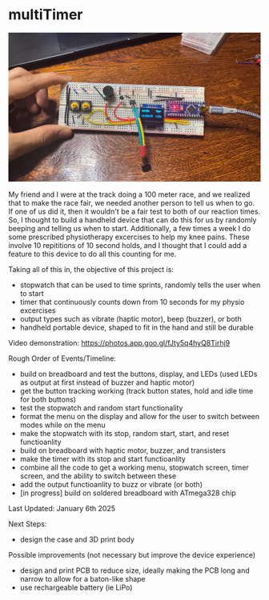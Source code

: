 # multiTimer

![](multiTimer.jpg) 


My friend and I were at the track doing a 100 meter race, and we realized that to make the race fair, we needed another person to tell us when to go. If one of us did it, then it wouldn't be a fair test to both of our reaction times. So, I thought to build a handheld device that can do this for us by randomly beeping and telling us when to start. Additionally, a few times a week I do some prescribed physiotherapy excercises to help my knee pains. These involve 10 repititions of 10 second holds, and I thought that I could add a feature to this device to do all this counting for me. 

Taking all of this in, the objective of this project is:
- stopwatch that can be used to time sprints, randomly tells the user when to start
- timer that continuously counts down from 10 seconds for my physio excercises
- output types such as vibrate (haptic motor), beep (buzzer), or both
- handheld portable device, shaped to fit in the hand and still be durable


Video demonstration: 
https://photos.app.goo.gl/fJty5q4hyQ8Tirhj9


Rough Order of Events/Timeline:
- build on breadboard and test the buttons, display, and LEDs (used LEDs as output at first instead of buzzer and haptic motor)
- get the button tracking working (track button states, hold and idle time for both buttons)
- test the stopwatch and random start functionality
- format the menu on the display and allow for the user to switch between modes while on the menu
- make the stopwatch with its stop, random start, start, and reset functioanlity
- build on breadboard with haptic motor, buzzer, and transisters
- make the timer with its stop and start functioanlity
- combine all the code to get a working menu, stopwatch screen, timer screen, and the ability to switch between these
- add the output functioanlity to buzz or vibrate (or both)
- [in progress] build on soldered breadboard with ATmega328 chip
  

Last Updated: 
January 6th 2025 

Next Steps: 
- design the case and 3D print body


Possible improvements (not necessary but improve the device experience)
- design and print PCB to reduce size, ideally making the PCB long and narrow to allow for a baton-like shape
- use rechargeable battery (ie LiPo)
